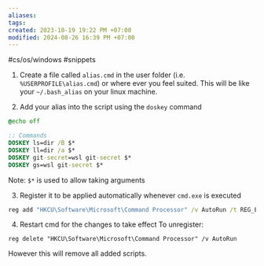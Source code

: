 ```yaml
---
aliases: 
tags: 
created: 2023-10-19 19:22 PM +07:00
modified: 2024-08-26 16:39 PM +07:00
---
```

#cs/os/windows #snippets 
1. Create a file called `alias.cmd` in the user folder (i.e. `%USERPROFILE\alias.cmd`) or where ever you feel suited. This will be like your `~/.bash_alias` on your linux machine.

2. Add your alias into the script using the `doskey` command
```cmd
@echo off

:: Commands
DOSKEY ls=dir /B $*
DOSKEY ll=dir /a $*
DOSKEY git-secret=wsl git-secret $*
DOSKEY gs=wsl git-secret $*
```
Note: `$*` is used to allow taking arguments

3. Register it to be applied automatically whenever `cmd.exe` is executed
```cmd
reg add "HKCU\Software\Microsoft\Command Processor" /v AutoRun /t REG_EXPAND_SZ /d "%"USERPROFILE"%\alias.cmd" /f
```

4. Restart cmd for the changes to take effect
	To unregister:
```
reg delete "HKCU\Software\Microsoft\Command Processor" /v AutoRun
```
However this will remove all added scripts.
